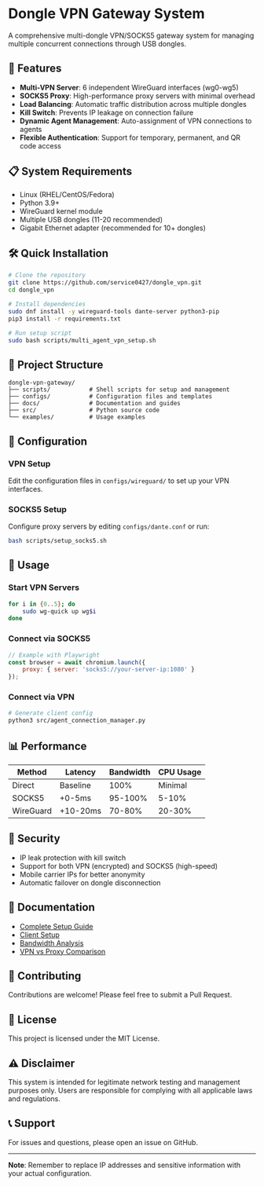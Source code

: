 # Dongle VPN Gateway System

A comprehensive multi-dongle VPN/SOCKS5 gateway system for managing multiple concurrent connections through USB dongles.

## 🚀 Features

- **Multi-VPN Server**: 6 independent WireGuard interfaces (wg0-wg5)
- **SOCKS5 Proxy**: High-performance proxy servers with minimal overhead
- **Load Balancing**: Automatic traffic distribution across multiple dongles
- **Kill Switch**: Prevents IP leakage on connection failure
- **Dynamic Agent Management**: Auto-assignment of VPN connections to agents
- **Flexible Authentication**: Support for temporary, permanent, and QR code access

## 📋 System Requirements

- Linux (RHEL/CentOS/Fedora)
- Python 3.9+
- WireGuard kernel module
- Multiple USB dongles (11-20 recommended)
- Gigabit Ethernet adapter (recommended for 10+ dongles)

## 🛠️ Quick Installation

```bash
# Clone the repository
git clone https://github.com/service0427/dongle_vpn.git
cd dongle_vpn

# Install dependencies
sudo dnf install -y wireguard-tools dante-server python3-pip
pip3 install -r requirements.txt

# Run setup script
sudo bash scripts/multi_agent_vpn_setup.sh
```

## 📁 Project Structure

```
dongle-vpn-gateway/
├── scripts/           # Shell scripts for setup and management
├── configs/           # Configuration files and templates
├── docs/              # Documentation and guides
├── src/               # Python source code
└── examples/          # Usage examples
```

## 🔧 Configuration

### VPN Setup
Edit the configuration files in `configs/wireguard/` to set up your VPN interfaces.

### SOCKS5 Setup
Configure proxy servers by editing `configs/dante.conf` or run:
```bash
bash scripts/setup_socks5.sh
```

## 🚦 Usage

### Start VPN Servers
```bash
for i in {0..5}; do
    sudo wg-quick up wg$i
done
```

### Connect via SOCKS5
```javascript
// Example with Playwright
const browser = await chromium.launch({
    proxy: { server: 'socks5://your-server-ip:1080' }
});
```

### Connect via VPN
```bash
# Generate client config
python3 src/agent_connection_manager.py
```

## 📊 Performance

| Method | Latency | Bandwidth | CPU Usage |
|--------|---------|-----------|-----------|
| Direct | Baseline | 100% | Minimal |
| SOCKS5 | +0-5ms | 95-100% | 5-10% |
| WireGuard | +10-20ms | 70-80% | 20-30% |

## 🔐 Security

- IP leak protection with kill switch
- Support for both VPN (encrypted) and SOCKS5 (high-speed)
- Mobile carrier IPs for better anonymity
- Automatic failover on dongle disconnection

## 📖 Documentation

- [Complete Setup Guide](docs/COMPLETE_SETUP_GUIDE.md)
- [Client Setup](docs/CLIENT_SETUP.md)
- [Bandwidth Analysis](docs/bandwidth_analysis.md)
- [VPN vs Proxy Comparison](docs/vpn_vs_proxy_anonymity.md)

## 🤝 Contributing

Contributions are welcome! Please feel free to submit a Pull Request.

## 📝 License

This project is licensed under the MIT License.

## ⚠️ Disclaimer

This system is intended for legitimate network testing and management purposes only. Users are responsible for complying with all applicable laws and regulations.

## 📞 Support

For issues and questions, please open an issue on GitHub.

---

**Note**: Remember to replace IP addresses and sensitive information with your actual configuration.